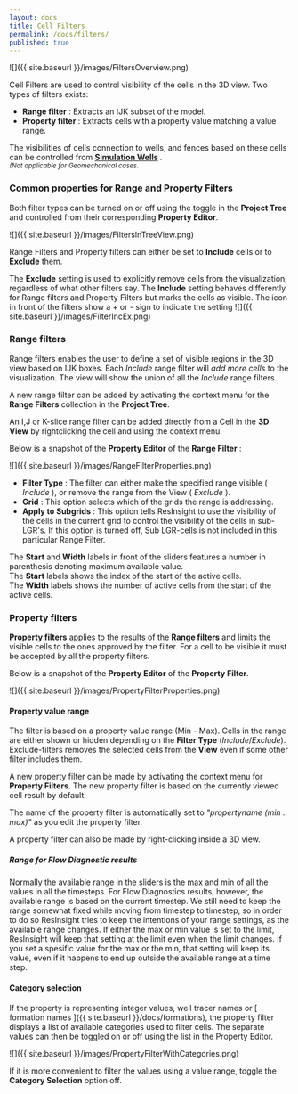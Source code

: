 ```yaml
---
layout: docs
title: Cell Filters
permalink: /docs/filters/
published: true
---
```

![]({{ site.baseurl }}/images/FiltersOverview.png)

Cell Filters are used to control visibility of the cells in the 3D view. Two types of filters exists:

- **Range filter**     : Extracts an IJK subset of the model.
- **Property filter**  : Extracts cells with a property value matching a value range.

<div class="note">
The visibilities of cells connection to wells, and fences based on these cells can be controlled from <b> <a href="{{ site.baseurl }}/docs/simulationwells">Simulation Wells</a> </b>.<br> 
<small><i>(Not applicable for Geomechanical cases.</i></small>
</div>

### Common properties for Range and Property Filters

Both filter types can be turned on or off using the toggle in the **Project Tree** and controlled from their corresponding **Property Editor**.

![]({{ site.baseurl }}/images/FiltersInTreeView.png)

Range Filters and Property filters can either be set to **Include** cells or to **Exclude** them. 

The **Exclude** setting is used to explicitly remove cells from the visualization, regardless of what other filters say. 
The **Include** setting behaves differently for Range filters and Property Filters but marks the cells as visible.
The icon in front of the filters show a + or - sign to indicate the setting ![]({{ site.baseurl }}/images/FilterIncEx.png)


### Range filters

Range filters enables the user to define a set of visible regions in the 3D view based on IJK boxes.
Each *Include* range filter will *add more cells* to the visualization. The view will show the union of all the *Include* range filters.

A new range filter can be added by activating the context menu for the **Range Filters** collection in the **Project Tree**. 

<div class="note">
An I,J or K-slice range filter can be added directly from a Cell in the <b>3D View</b> by rightclicking the cell and using the context menu. 
</div>

Below is a snapshot of the **Property Editor** of the **Range Filter** :

![]({{ site.baseurl }}/images/RangeFilterProperties.png)

 - **Filter Type** : The filter can either make the specified range visible ( *Include* ), or remove the range from the View ( *Exclude* ).
 - **Grid** :  This option selects which of the grids the range is addressing.
 - **Apply to Subgrids** : This option tells ResInsight to use the visibility of the cells in the current grid to control the visibility of the cells in sub-LGR's. If this option is turned off, Sub LGR-cells is not included in this particular Range Filter.  
 
The **Start** and **Width** labels in front of the sliders features a number in parenthesis denoting maximum available value.<br>
The **Start** labels shows the index of the start of the active cells.<br>
The **Width** labels shows the number of active cells from the start of the active cells.

### Property filters

**Property filters** applies to the results of the **Range filters** and limits the visible cells to the ones approved by the filter. For a cell to be visible it must be accepted by all the property filters. 

Below is a snapshot of the **Property Editor** of the **Property Filter**.
  
![]({{ site.baseurl }}/images/PropertyFilterProperties.png)

#### Property value range
The filter is based on a property value range (Min - Max). Cells in the range are either shown or hidden depending on the **Filter Type** (*Include*/*Exclude*). Exclude-filters removes the selected cells from the **View** even if some other filter includes them.

A new property filter can be made by activating the context menu for **Property Filters**. The new property filter is based on the currently viewed cell result by default.

The name of the property filter is automatically set to *"propertyname (min .. max)"* as you edit the property filter.

<div class="note">
A property filter can also be made by right-clicking inside a 3D view.
</div>

##### Range for Flow Diagnostic results
Normally the available range in the sliders is the max and min of all the values in all the timesteps. For Flow Diagnostics results, however, the available range is based on the current timestep. We still need to keep the range somewhat fixed while moving from timestep to timestep, so in order to do so ResInsight tries to keep the intentions of your range settings, as the available range changes. If either the max or min value is set to the limit, ResInsight will keep that setting at the limit even when the limit changes. If you set a spesific value for the max or the min, that setting will keep its value, even if it happens to end up outside the available range at a time step.   

#### Category selection
If the property is representing integer values, well tracer names or [ formation names ]({{ site.baseurl }}/docs/formations), the property filter displays a list of available categories used to filter cells. The separate values can then be toggled on or off using the list in the Property Editor.

![]({{ site.baseurl }}/images/PropertyFilterWithCategories.png)

If it is more convenient to filter the values using a value range, toggle the **Category Selection** option off.

